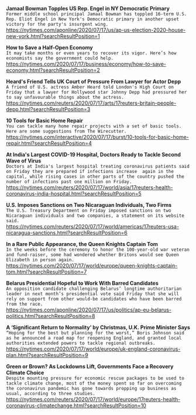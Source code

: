 **Jamaal Bowman Topples US Rep. Engel in NY Democratic Primary**\
`Former middle school principal Jamaal Bowman has toppled 16-term U.S. Rep. Eliot Engel in New York's Democratic primary in another upset victory for the party's insurgent wing.`\
https://nytimes.com/aponline/2020/07/17/us/ap-us-election-2020-house-new-york.html?searchResultPosition=1

**How to Save a Half-Open Economy**\
`It may take months or even years to recover its vigor. Here’s how economists say the government could help.`\
https://nytimes.com/2020/07/17/business/economy/how-to-save-economy.html?searchResultPosition=2

**Heard's Friend Tells UK Court of Pressure From Lawyer for Actor Depp**\
`A friend of U.S. actress Amber Heard told London's High Court on Friday that a lawyer for Hollywood star Johnny Depp had pressured her to say unfavourable things about the actress.`\
https://nytimes.com/reuters/2020/07/17/arts/17reuters-britain-people-depp.html?searchResultPosition=3

**10 Tools for Basic Home Repair**\
`You can tackle many home repair projects with a set of basic tools. Here are some suggestions from The Wirecutter.`\
https://nytimes.com/interactive/2020/07/17/burst/10-tools-for-basic-home-repair.html?searchResultPosition=4

**At India's Largest COVID-19 Hospital, Doctors Ready to Tackle Second Wave of Virus**\
`Doctors at India's largest hospital treating coronavirus patients said on Friday they are prepared if infections increase  again in the capital, while rising cases in other parts of the country pushed the number of infections past one million on Friday.`\
https://nytimes.com/reuters/2020/07/17/world/asia/17reuters-health-coronavirus-india-hospital.html?searchResultPosition=5

**U.S. Imposes Sanctions on Two Nicaraguan Individuals, Two Firms**\
`The U.S. Treasury Department on Friday imposed sanctions on two Nicaraguan individuals and two companies, a statement on its website said.`\
https://nytimes.com/reuters/2020/07/17/world/americas/17reuters-usa-nicaragua-sanctions.html?searchResultPosition=6

**In a Rare Public Appearance, the Queen Knights Captain Tom**\
`In the weeks before the ceremony to honor the 100-year-old war veteran and fund-raiser, some had wondered whether Britons would see Queen Elizabeth in person again.`\
https://nytimes.com/2020/07/17/world/europe/queen-knights-captain-tom.html?searchResultPosition=7

**Belarus Presidential Hopeful to Work With Barred Candidates**\
`An opposition candidate challenging Belarus’ longtime authoritarian leader in next month’s presidential vote said Friday that she will rely on support from other would-be candidates who have been barred from the race.`\
https://nytimes.com/aponline/2020/07/17/us/politics/ap-eu-belarus-politics.html?searchResultPosition=8

**A ‘Significant Return to Normality’ by Christmas, U.K. Prime Minister Says**\
`“Hoping for the best but planning for the worst,” Boris Johnson said as he announced a road map for reopening England, and granted local authorities extended powers to tackle regional outbreaks.`\
https://nytimes.com/2020/07/17/world/europe/uk-england-coronavirus-plan.html?searchResultPosition=9

**Green or Brown? As Lockdowns Lift, Governments Face a Recovery Climate Choice**\
`Despite mounting pressure for economic rescue packages to be used to tackle climate change, most of the money spent so far on overcoming the coronavirus pandemic has gone towards propping up business as usual, according to three studies. `\
https://nytimes.com/reuters/2020/07/17/world/europe/17reuters-health-coronavirus-climatechange.html?searchResultPosition=10

